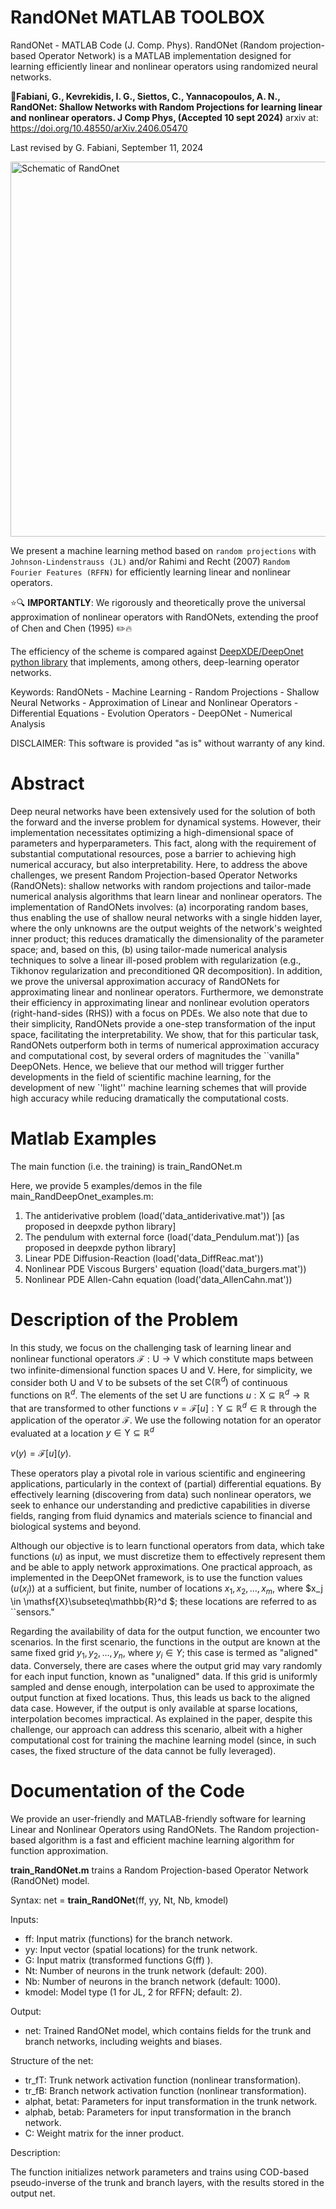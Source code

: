 # RandONet MATLAB TOOLBOX
RandONet - MATLAB Code (J. Comp. Phys).  RandONet (Random projection-based Operator Network) is a MATLAB implementation designed for learning efficiently linear and nonlinear operators using randomized neural networks.

&#x1F4D8;**Fabiani, G., Kevrekidis, I. G., Siettos, C., Yannacopoulos, A. N., RandONet: Shallow Networks with Random Projections for learning linear and nonlinear operators. J Comp Phys, (Accepted 10 sept 2024)**
arxiv at: https://doi.org/10.48550/arXiv.2406.05470

Last revised by G. Fabiani, September 11, 2024

<img src="https://raw.githubusercontent.com/GianlucaFabiani/RandONets/main/images/Schematic_RandOnet_details_colored.jpg" alt="Schematic of RandOnet" width="600"/>

We present a machine learning method based on ``random projections`` with ``Johnson-Lindenstrauss (JL)`` and/or Rahimi and Recht (2007) ``Random Fourier Features (RFFN)`` for efficiently learning linear and nonlinear operators.

⭐🔍 **IMPORTANTLY**: We rigorously and theoretically prove the universal approximation of nonlinear operators with RandONets, extending the proof of Chen and Chen (1995) ✏️🔥

The efficiency of the scheme is compared against [DeepXDE/DeepOnet python library](https://github.com/lululxvi/deepxde) that implements, among others, deep-learning operator networks.

Keywords: RandONets - Machine Learning - Random Projections  - Shallow Neural Networks -  Approximation of Linear and Nonlinear Operators - Differential Equations - Evolution Operators - DeepONet - Numerical Analysis

DISCLAIMER:
This software is provided "as is" without warranty of any kind.

Abstract
=====
Deep neural networks have been extensively used for the solution of both the forward and the inverse problem for dynamical systems. However, their implementation necessitates optimizing a high-dimensional space of parameters and hyperparameters. This fact, along with the requirement of substantial computational resources, pose a barrier to achieving high numerical accuracy, but also interpretability.
Here, to address the above challenges, we present Random Projection-based Operator Networks (RandONets): shallow networks with random projections and tailor-made numerical analysis algorithms that learn linear and nonlinear operators. The implementation of RandONets involves: (a) incorporating random bases, thus enabling the use of shallow neural networks with a single hidden layer, where the only unknowns are the output weights of the network's weighted inner product; this reduces dramatically the dimensionality of the parameter space; and, based on this, (b) using tailor-made numerical analysis techniques to solve a linear ill-posed problem with regularization (e.g., Tikhonov regularization and preconditioned QR decomposition). 
In addition, we prove the universal approximation accuracy of RandONets for approximating linear and nonlinear operators. Furthermore, we demonstrate their efficiency in approximating linear and nonlinear evolution operators (right-hand-sides (RHS)) with a focus on PDEs. We also note that due to their simplicity, RandONets provide a one-step transformation of the input space, facilitating the interpretability.
We show, that for this particular task, RandONets outperform both in terms of numerical approximation accuracy and computational cost, by several orders of magnitudes the ``vanilla" DeepONets. Hence, we believe that our method will trigger further developments in the field of scientific machine learning, for the development of new `'light'' machine learning schemes that will provide high accuracy while reducing dramatically the computational costs.

Matlab Examples
==========

The main function (i.e. the training) is train_RandONet.m

Here, we provide 5 examples/demos in the file main_RandDeepOnet_examples.m:

1) The antiderivative problem (load('data_antiderivative.mat')) [as proposed in deepxde python library]
2) The pendulum with external force  (load('data_Pendulum.mat')) [as proposed in deepxde python library]
3) Linear PDE Diffusion-Reaction (load('data_DiffReac.mat'))
4) Nonlinear PDE Viscous Burgers' equation (load('data_burgers.mat'))
5) Nonlinear PDE Allen-Cahn equation (load('data_AllenCahn.mat'))

Description of the Problem
========
In this study, we focus on the challenging task of learning linear and nonlinear functional operators $\mathcal{F}:\mathsf{U} \rightarrow \mathsf{V}$ which constitute maps between two infinite-dimensional function spaces $\mathsf{U}$ and $\mathsf{V}$. Here, for simplicity, we consider both $\mathsf{U}$ and $\mathsf{V}$ to be subsets of the set $\mathsf{C}(\mathbb{R}^d)$ of continuous functions on $\mathbb{R}^d$. The elements of the set $\mathsf{U}$ are functions $u:\mathsf{X}\subseteq \mathbb{R}^d \rightarrow \mathbb{R}$ that are transformed to other functions $v=\mathcal{F}[u]:\mathsf{Y}\subseteq \mathbb{R}^d \in \mathbb{R}$ through the application of the operator $\mathcal{F}$. We use the following notation for an operator evaluated at a location $y \in \mathsf{Y}\subseteq \mathbb{R}^d$

$v(y)=\mathcal{F}[u] (y).$

These operators play a pivotal role in various scientific and engineering applications, particularly in the context of (partial) differential equations.
By effectively learning (discovering from data) such nonlinear operators, we seek to enhance our understanding and predictive capabilities in diverse fields, ranging from fluid dynamics and materials science to financial and biological systems and beyond.

Although our objective is to learn functional operators from data, which take functions ($u$) as input, we must discretize them to effectively represent them and be able to apply network approximations. One practical approach, as implemented in the DeepONet framework, is to use the function values ($u(x_j)$) at a sufficient, but finite, number of locations ${x_1, x_2, \dots , x_m}$, where $x_j \in \mathsf{X}\subseteq\mathbb{R}^d $; these locations are referred to as ``sensors."

Regarding the availability of data for the output function, we encounter two scenarios. In the first scenario, the functions in the output are known at the same fixed grid ${y_1, y_2,\dots,y_{n}}$, where $y_i \in Y$; this case is termed as "aligned" data. Conversely, there are cases where the output grid may vary randomly for each input function, known as "unaligned" data. If this grid is uniformly sampled and dense enough, interpolation can be used to approximate the output function at fixed locations. Thus, this leads us back to the aligned data case. However, if the output is only available at sparse locations, interpolation becomes impractical. As explained in the paper, despite this challenge, our approach can address this scenario, albeit with a higher computational cost for training the machine learning model (since, in such cases, the fixed structure of the data cannot be fully leveraged).

Documentation of the Code
=====
We provide an user-friendly and MATLAB-friendly software for learning Linear and Nonlinear Operators using RandONets. The Random projection-based algorithm is a fast and efficient machine learning algorithm for function approximation.
  
**train_RandONet.m** trains a Random Projection-based Operator Network (RandONet) model.

Syntax:
net = **train_RandONet**(ff, yy, Nt, Nb, kmodel)

Inputs:

* ff: Input matrix (functions) for the branch network.
* yy: Input vector (spatial locations) for the trunk network.
* G: Input matrix (transformed functions G(ff) ).
* Nt: Number of neurons in the trunk network (default: 200).
* Nb: Number of neurons in the branch network (default: 1000).
* kmodel: Model type (1 for JL, 2 for RFFN; default: 2).

Output:

* net: Trained RandONet model, which contains fields for the trunk and branch networks, including weights and biases.

Structure of the net:

* tr_fT: Trunk network activation function (nonlinear transformation).
* tr_fB: Branch network activation function (nonlinear transformation).
* alphat, betat: Parameters for input transformation in the trunk network.
* alphab, betab: Parameters for input transformation in the branch network.
* C: Weight matrix for the inner product.

Description:

The function initializes network parameters and trains using COD-based pseudo-inverse of the trunk and branch layers, with the results stored in the output net.
